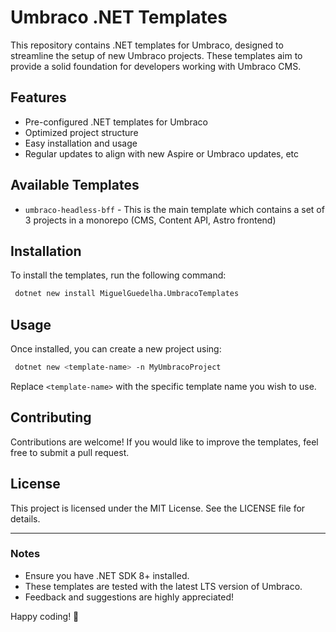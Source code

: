 # Umbraco .NET Templates

This repository contains .NET templates for Umbraco, designed to streamline the setup of new Umbraco projects. These templates aim to provide a solid foundation for developers working with Umbraco CMS.

## Features

- Pre-configured .NET templates for Umbraco
- Optimized project structure
- Easy installation and usage
- Regular updates to align with new Aspire or Umbraco updates, etc

## Available Templates

- `umbraco-headless-bff` - This is the main template which contains a set of 3 projects in a monorepo (CMS, Content API, Astro frontend)

## Installation

To install the templates, run the following command:

```sh
 dotnet new install MiguelGuedelha.UmbracoTemplates
```

## Usage

Once installed, you can create a new project using:

```sh
 dotnet new <template-name> -n MyUmbracoProject
```

Replace `<template-name>` with the specific template name you wish to use.

## Contributing

Contributions are welcome! If you would like to improve the templates, feel free to submit a pull request.

## License

This project is licensed under the MIT License. See the LICENSE file for details.

---

### Notes

- Ensure you have .NET SDK 8+ installed.
- These templates are tested with the latest LTS version of Umbraco.
- Feedback and suggestions are highly appreciated!

Happy coding! 🚀

